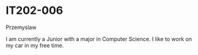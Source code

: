 # IT202-006
Przemyslaw

I am currently a Junior with a major in Computer Science. I like to work on my car in my free time.



